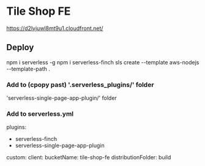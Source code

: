 # Tile Shop FE
https://d2lvjuwl8mt9u1.cloudfront.net/


## Deploy
npm i serverless -g
npm i serverless-finch
sls create --template aws-nodejs --template-path .

### Add to (cpopy past) '.serverless_plugins/' folder
'serverless-single-page-app-plugin/' folder
### Add to serverless.yml
plugins:
  - serverless-finch
  - serverless-single-page-app-plugin

custom:
  client:
    bucketName: tile-shop-fe
    distributionFolder: build

###